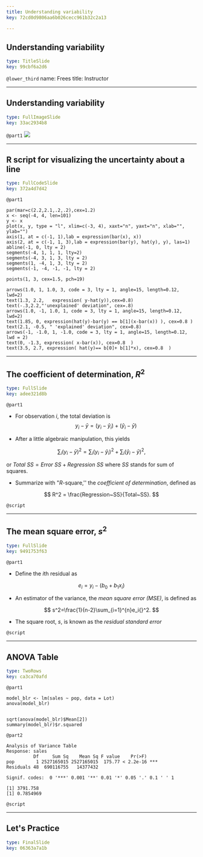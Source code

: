 ```yaml
---
title: Understanding variability
key: 72cd0d9806aa6b026cecc961b32c2a13

---
```

## Understanding variability

```yaml
type: TitleSlide
key: 99cbf6a2d6
```





`@lower_third`
name: Frees
title: Instructor




---
## Understanding variability

```yaml
type: FullImageSlide
key: 33ac2934b8
```

`@part1`
![](https://assets.datacamp.com/production/repositories/2610/datasets/9ef67e0d61af6676df0dd2f4dee6a94cf7e7827a/Ch2UnderstandVariability.png)








---
## R script for visualizing the uncertainty about a line

```yaml
type: FullCodeSlide
key: 372a4d7d42
```

`@part1`
```
par(mar=c(2.2,2.1,.2,.2),cex=1.2)
x <- seq(-4, 4, len=101)
y <- x
plot(x, y, type = "l", xlim=c(-3, 4), xaxt="n", yaxt="n", xlab="", ylab="")
axis(1, at = c(-1, 1),lab = expression(bar(x), x))
axis(2, at = c(-1, 1, 3),lab = expression(bar(y), hat(y), y), las=1)
abline(-1, 0, lty = 2)
segments(-4, 1, 1, 1, lty=2)
segments(-4, 3, 1, 3, lty = 2)
segments(1, -4, 1, 3, lty = 2)
segments(-1, -4, -1, -1, lty = 2)

points(1, 3, cex=1.5, pch=19)

arrows(1.0, 1, 1.0, 3, code = 3, lty = 1, angle=15, length=0.12, lwd=2)
text(1.3, 2.2,   expression( y-hat(y)),cex=0.8) 
text(-.3,2.2,"'unexplained' deviation", cex=.8) 
arrows(1.0, -1, 1.0, 1, code = 3, lty = 1, angle=15, length=0.12, lwd=2)
text(1.85, 0, expression(hat(y)-bar(y) == b[1](x-bar(x)) ), cex=0.8 )
text(2.1, -0.5, " 'explained' deviation", cex=0.8)
arrows(-1, -1.0, 1, -1.0, code = 3, lty = 1, angle=15, length=0.12, lwd = 2)
text(0, -1.3, expression( x-bar(x)), cex=0.8  )
text(3.5, 2.7, expression( hat(y)== b[0]+ b[1]*x), cex=0.8  )
```








---
## The coefficient of determination, $R^2$

```yaml
type: FullSlide
key: adee321d8b
```

`@part1`
- For observation *i*, the total deviation is
$$y_i -\bar{y} 
= (y_i - \hat{y}_i) + (\hat{y}_i- \bar{y})$$

- After a little algebraic manipulation, this yields

$$\sum_i ( y_i -\bar{y})^2 
= \sum_i  (y_i - \hat{y}_i)^2 + \sum_i (\hat{y}_i- \bar{y})^2,$$

or  $Total~SS=Error~SS+Regression~SS$ where $SS$ stands for sum of
squares.
- Summarize with "$R$-square,'' the *coefficient of determination*, defined as

$$
R^2 = \frac{Regression~SS}{Total~SS}.
$$





`@script`




---
## The mean square error, $s^2$

```yaml
type: FullSlide
key: 9491753f63
```

`@part1`
- Define the $i$th residual as

$$
e_i = y_i - \left( b_0 + b_1 x_i \right)
$$

-  An estimator of the variance, the *mean square error (MSE)*, is defined as

$$
s^2=\frac{1}{n-2}\sum_{i=1}^{n}e_i{}^2.
$$

- The square root, *s*, is known as the *residual standard error*





`@script`




---
## ANOVA Table

```yaml
type: TwoRows
key: ca3ca70afd
```

`@part1`
```
model_blr <- lm(sales ~ pop, data = Lot)
anova(model_blr)


sqrt(anova(model_blr)$Mean[2])
summary(model_blr)$r.squared
```

`@part2`
```
Analysis of Variance Table
Response: sales
          Df     Sum Sq    Mean Sq F value    Pr(>F)    
pop        1 2527165015 2527165015  175.77 < 2.2e-16 ***
Residuals 48  690116755   14377432
                       
Signif. codes:  0 '***' 0.001 '**' 0.01 '*' 0.05 '.' 0.1 ' ' 1

[1] 3791.758
[1] 0.7854969
```




`@script`




---
## Let's Practice

```yaml
type: FinalSlide
key: 06363a7a1b
```








